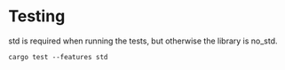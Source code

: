 # Testing

std is required when running the tests, but otherwise the library is no_std.
```
cargo test --features std
```
